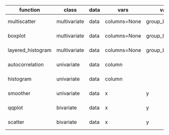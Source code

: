 | function          | class        | data | vars         | vars          | stats        | stats                   | mark    | encoding    | properties    |     |
| ----------------- | ------------ | ---- | ------------ | ------------- | ------------ | ----------------------- | ------- | ----------- | ------------- | --- |
| multiscatter      | multivariate | data | columns=None | group_by=None |              |                         | mark={} | encoding={} | properties={} |     |
| boxplot           | multivariate | data | columns=None | group_by=None |              |                         | mark={} | encoding={} | properties={} |     |
| layered_histogram | multivariate | data | columns=None | group_by=None |              |                         | mark={} | encoding={} | properties={} |     |
| autocorrelation   | univariate   | data | column       |               | max_lag=None |                         | mark={} | encoding={} | properties={} |     |
| histogram         | univariate   | data | column       |               |              |                         | mark={} | encoding={} | properties={} |     |
| smoother          | univariate   | data | x            | y             | window=None  | interquartile_area=True | mark={} | encoding={} | properties={} |     |
| qqplot            | bivariate    | data | x            | y             |              |                         | mark={} | encoding={} | properties={} |     |
| scatter           | bivariate    | data | x            | y             |              |                         | mark={} | encoding={} | properties={} |     |
